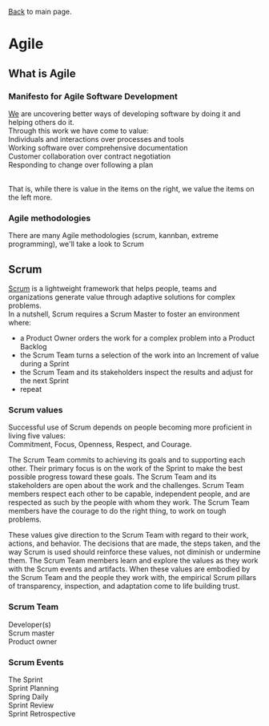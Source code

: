 [Back](../README.md) to main page.

# Agile

## What is Agile

### Manifesto for Agile Software Development

[We](https://agilemanifesto.org/) are uncovering better ways of developing software by doing it and helping others do it. <br/>
Through this work we have come to value:<br/>
Individuals and interactions over processes and tools<br/>
Working software over comprehensive documentation<br/>
Customer collaboration over contract negotiation<br/>
Responding to change over following a plan<br/><br/>

That is, while there is value in the items on the right, we value the items on the left more.<br/>

### Agile methodologies 

There are many Agile methodologies (scrum, kannban, extreme programming), we'll take a look to Scrum

## Scrum

[Scrum](https://scrumguides.org/scrum-guide.html) is a lightweight framework that helps people, teams and organizations generate value through adaptive solutions for complex problems. <br/>
In a nutshell, Scrum requires a Scrum Master to foster an environment where: <br/>
 - a Product Owner orders the work for a complex problem into a Product Backlog
 - the Scrum Team turns a selection of the work into an Increment of value during a Sprint
 - the Scrum Team and its stakeholders inspect the results and adjust for the next Sprint
 - repeat

### Scrum values

Successful use of Scrum depends on people becoming more proficient in living five values: <br/>
Commitment, Focus, Openness, Respect, and Courage. <br/>

The Scrum Team commits to achieving its goals and to supporting each other. Their primary focus is on the work of the Sprint to make the best possible progress toward these goals. The Scrum Team and its stakeholders are open about the work and the challenges. Scrum Team members respect each other to be capable, independent people, and are respected as such by the people with whom they work. The Scrum Team members have the courage to do the right thing, to work on tough problems. <br/>

These values give direction to the Scrum Team with regard to their work, actions, and behavior. The decisions that are made, the steps taken, and the way Scrum is used should reinforce these values, not diminish or undermine them. The Scrum Team members learn and explore the values as they work with the Scrum events and artifacts. When these values are embodied by the Scrum Team and the people they work with, the empirical Scrum pillars of transparency, inspection, and adaptation come to life building trust.

### Scrum Team

Developer(s) <br/> 
Scrum master <br/>
Product owner

### Scrum Events

The Sprint <br/>
Sprint Planning <br/>
Spring Daily <br/>
Sprint Review <br/> 
Sprint Retrospective 
